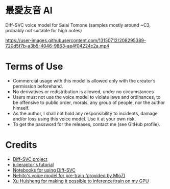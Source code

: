 # 最愛友音 AI
Diff-SVC voice model for Saiai Tomone (samples mostly around ~C3, probably not suitable for high notes)

https://user-images.githubusercontent.com/13150712/208295389-720d5f7b-a3b5-4046-9863-ae4f04224c2a.mp4

# Terms of Use
- Commercial usage with this model is allowed only with the creator’s permission beforehand.
- No derivatives or redistribution is allowed, under no circumstances.
- Users must not use the voice model to violate laws and ordinances, to be offensive to public order, morals, any group of people, nor the author himself.
- As the author, I shall not hold any responsibility to incidents, damage and/or loss using this voice model. Use it at your own risk.
- To get the password for the releases, contact me (see GitHub profile).


# Credits
- [Diff-SVC project](https://github.com/prophesier/diff-SVC)
- [julieraptor's tutorial](https://docs.google.com/document/d/1nA3PfQ-BooUpjCYErU-BHYvg2_NazAYJ0mvvmcjG40o/edit)
- [Notebooks for using Diff-SVC](https://github.com/haru0l/Diff-SVC-notebooks)
- [Nehito's voice model for pre-train (provided by Mlo7)](https://github.com/haru0l/Diff-SVC-notebooks/releases/download/models/nehito.ckpt)
- [Xu Huisheng for making it possible to inference/train on my GPU](https://github.com/xuhuisheng/rocm-gfx803)
